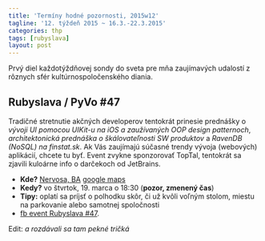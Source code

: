 ```yaml
---
title: 'Termíny hodné pozornosti, 2015w12'
tagline: '12. týždeň 2015 ~ 16.3.-22.3.2015'
categories: thp
tags: [rubyslava]
layout: post
---
```

Prvý diel každotýždňovej sondy do sveta pre mňa zaujímavých udalostí z rôznych sfér kultúrnospoločenského diania.

Rubyslava / PyVo #47
--------------------
Tradičné stretnutie akčných developerov tentokrát prinesie prednášky o *vývoji UI pomocou UIKit-u na iOS a zaužívaných OOP design patternoch*, *architektonická prednáška o škálovateľnosti SW produktov* a *RavenDB (NoSQL) na finstat.sk*. Ak Vás zaujímajú súčasné trendy vývoja (webových) aplikácií, chcete tu byť. Event zvykne sponzorovať TopTal, tentokrát sa zjavili kuloárne info o darčekoch od JetBrains.

  * **Kde?** [Nervosa, BA](http://www.nervosa.sk) [google maps](https://goo.gl/maps/wTx02) 
  * **Kedy?** vo štvrtok, 19. marca o 18:30 (**pozor, zmenený čas**)
  * **Tipy:** oplatí sa príjsť o polhodku skôr, či už kvôli voľným stolom, miestu na parkovanie alebo samotnej spoločnosti 
  * [fb event Rubyslava #47](https://www.facebook.com/events/1552210551696826/).

Edit: *a rozdávali sa tam pekné tričká*

